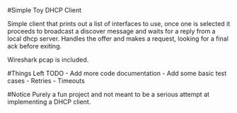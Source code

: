 #Simple Toy DHCP Client

Simple client that prints out a list of interfaces to use, once one is selected it proceeds to broadcast a discover message and waits for a reply from a local dhcp server.
Handles the offer and makes a request, looking for a final ack before exiting.

Wireshark pcap is included.

#Things Left TODO
	- Add more code documentation
	- Add some basic test cases
	- Retries
	- Timeouts

#Notice
Purely a fun project and not meant to be a serious attempt at implementing a DHCP client.
